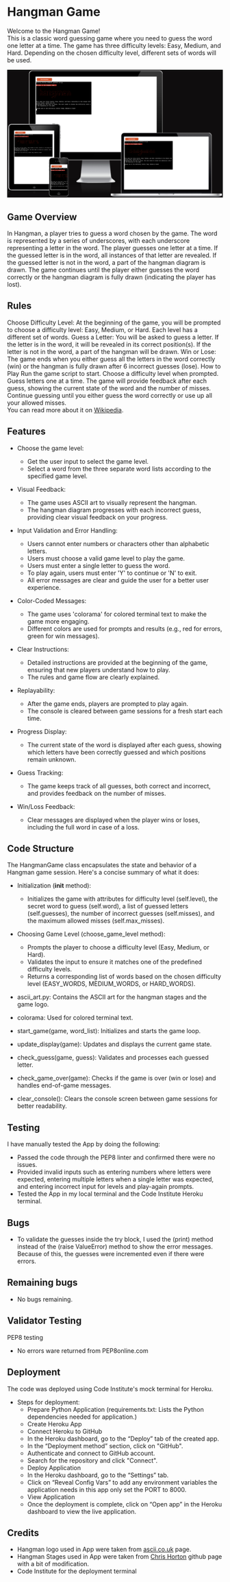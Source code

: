 # Hangman Game

Welcome to the Hangman Game!<br>
This is a classic word guessing game where you need to guess the word one letter at a time. The game has three difficulty levels: Easy, Medium, and Hard. Depending on the chosen difficulty level, different sets of words will be used.

![Responsice Mockup](/media/main-img.png)

## Game Overview
In Hangman, a player tries to guess a word chosen by the game. The word is represented by a series of underscores, with each underscore representing a letter in the word. The player guesses one letter at a time. If the guessed letter is in the word, all instances of that letter are revealed. If the guessed letter is not in the word, a part of the hangman diagram is drawn. The game continues until the player either guesses the word correctly or the hangman diagram is fully drawn (indicating the player has lost).

## Rules
Choose Difficulty Level: At the beginning of the game, you will be prompted to choose a difficulty level: Easy, Medium, or Hard. Each level has a different set of words.
Guess a Letter: You will be asked to guess a letter. If the letter is in the word, it will be revealed in its correct position(s). If the letter is not in the word, a part of the hangman will be drawn.
Win or Lose: The game ends when you either guess all the letters in the word correctly (win) or the hangman is fully drawn after 6 incorrect guesses (lose).
How to Play
Run the game script to start.
Choose a difficulty level when prompted.
Guess letters one at a time.
The game will provide feedback after each guess, showing the current state of the word and the number of misses.
Continue guessing until you either guess the word correctly or use up all your allowed misses.<br>
You can read more about it on [Wikipedia](https://en.wikipedia.org/wiki/Hangman_(game)).

## Features
- Choose the game level:
    - Get the user input to select the game level.
    - Select a word from the three separate word lists according to the specified game level.

- Visual Feedback:
    - The game uses ASCII art to visually represent the hangman.
    - The hangman diagram progresses with each incorrect guess, providing clear visual feedback on your progress.

- Input Validation and Error Handling:
    - Users cannot enter numbers or characters other than alphabetic letters.
    - Users must choose a valid game level to play the game.
    - Users must enter a single letter to guess the word.
    - To play again, users must enter 'Y' to continue or 'N' to exit.
    - All error messages are clear and guide the user for a better user experience.

- Color-Coded Messages:
    - The game uses 'colorama' for colored terminal text to make the game more engaging.
    - Different colors are used for prompts and results (e.g., red for errors, green for win messages).

- Clear Instructions:
    - Detailed instructions are provided at the beginning of the game, ensuring that new players understand how to play.
    - The rules and game flow are clearly explained.

- Replayability:
    - After the game ends, players are prompted to play again.
    - The console is cleared between game sessions for a fresh start each time.

- Progress Display:
    - The current state of the word is displayed after each guess, showing which letters have been correctly guessed and which positions remain unknown.

- Guess Tracking:
    - The game keeps track of all guesses, both correct and incorrect, and provides feedback on the number of misses.

- Win/Loss Feedback:
    - Clear messages are displayed when the player wins or loses, including the full word in case of a loss.

## Code Structure

The HangmanGame class encapsulates the state and behavior of a Hangman game session. Here's a concise summary of what it does:

- Initialization (__init__ method):

    - Initializes the game with attributes for difficulty level (self.level), the secret word to guess (self.word), a list of guessed letters (self.guesses), the number of incorrect guesses (self.misses), and the maximum allowed misses (self.max_misses).

- Choosing Game Level (choose_game_level method):

    - Prompts the player to choose a difficulty level (Easy, Medium, or Hard).
    - Validates the input to ensure it matches one of the predefined difficulty levels.
    - Returns a corresponding list of words based on the chosen difficulty level (EASY_WORDS, MEDIUM_WORDS, or HARD_WORDS).
- ascii_art.py: Contains the ASCII art for the hangman stages and the game logo.
- colorama: Used for colored terminal text.
- start_game(game, word_list): Initializes and starts the game loop.
- update_display(game): Updates and displays the current game state.
- check_guess(game, guess): Validates and processes each guessed letter.
- check_game_over(game): Checks if the game is over (win or lose) and handles end-of-game messages.
- clear_console(): Clears the console screen between game sessions for better readability.

## Testing
I have manually tested the App by doing the following:
- Passed the code through the PEP8 linter and confirmed there were no issues.
- Provided invalid inputs such as entering numbers where letters were expected, entering multiple letters when a single letter was expected, and entering incorrect input for levels and play-again prompts.
- Tested the App in my local terminal and the Code Institute Heroku terminal.

## Bugs
- To validate the guesses inside the try block, I used the (print) method instead of the (raise ValueError) method to show the error messages. Because of this, the guesses were incremented even if there were errors.

## Remaining bugs
- No bugs remaining.

## Validator Testing 
PEP8 testing
- No errors ware returned from PEP8online.com

## Deployment
The code was deployed using Code Institute's mock terminal for Heroku.
- Steps for deployment:
    - Prepare Python Application (requirements.txt: Lists the Python dependencies needed for application.)
    - Create Heroku App
    - Connect Heroku to GitHub
    - In the Heroku dashboard, go to the “Deploy” tab of the created app.
    - In the “Deployment method” section, click on "GitHub".
    - Authenticate and connect to GitHub account.
    - Search for the repository and click "Connect".
    - Deploy Application
    - In the Heroku dashboard, go to the “Settings” tab.
    - Click on “Reveal Config Vars” to add any environment variables the application needs in this app only set the PORT to 8000.
    - View  Application
    - Once the deployment is complete, click on “Open app” in the Heroku dashboard to view the live application.

## Credits
- Hangman logo used in App were taken from [ascii.co.uk](https://ascii.co.uk/) page.
- Hangman Stages used in App were taken from [Chris Horton](https://gist.github.com/chrishorton/8510732aa9a80a03c829b09f12e20d9c) github page with a bit of modification.
- Code Institute for the deployment terminal